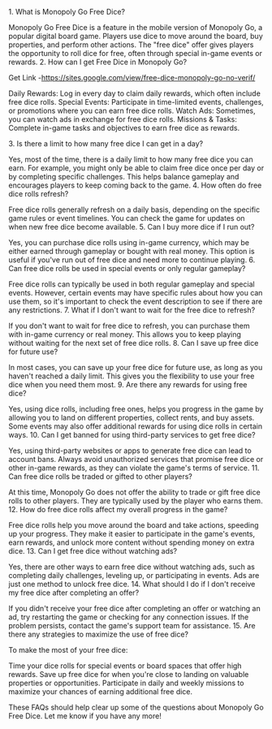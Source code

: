 1\. What is Monopoly Go Free Dice?

Monopoly Go Free Dice is a feature in the mobile version of Monopoly Go,
a popular digital board game. Players use dice to move around the board,
buy properties, and perform other actions. The \"free dice\" offer gives
players the opportunity to roll dice for free, often through special
in-game events or rewards. 2. How can I get Free Dice in Monopoly Go?

Get Link -https://sites.google.com/view/free-dice-monopoly-go-no-verif/

Daily Rewards: Log in every day to claim daily rewards, which often
include free dice rolls. Special Events: Participate in time-limited
events, challenges, or promotions where you can earn free dice rolls.
Watch Ads: Sometimes, you can watch ads in exchange for free dice rolls.
Missions & Tasks: Complete in-game tasks and objectives to earn free
dice as rewards.

3\. Is there a limit to how many free dice I can get in a day?

Yes, most of the time, there is a daily limit to how many free dice you
can earn. For example, you might only be able to claim free dice once
per day or by completing specific challenges. This helps balance
gameplay and encourages players to keep coming back to the game. 4. How
often do free dice rolls refresh?

Free dice rolls generally refresh on a daily basis, depending on the
specific game rules or event timelines. You can check the game for
updates on when new free dice become available. 5. Can I buy more dice
if I run out?

Yes, you can purchase dice rolls using in-game currency, which may be
either earned through gameplay or bought with real money. This option is
useful if you've run out of free dice and need more to continue playing.
6. Can free dice rolls be used in special events or only regular
gameplay?

Free dice rolls can typically be used in both regular gameplay and
special events. However, certain events may have specific rules about
how you can use them, so it's important to check the event description
to see if there are any restrictions. 7. What if I don't want to wait
for the free dice to refresh?

If you don't want to wait for free dice to refresh, you can purchase
them with in-game currency or real money. This allows you to keep
playing without waiting for the next set of free dice rolls. 8. Can I
save up free dice for future use?

In most cases, you can save up your free dice for future use, as long as
you haven't reached a daily limit. This gives you the flexibility to use
your free dice when you need them most. 9. Are there any rewards for
using free dice?

Yes, using dice rolls, including free ones, helps you progress in the
game by allowing you to land on different properties, collect rents, and
buy assets. Some events may also offer additional rewards for using dice
rolls in certain ways. 10. Can I get banned for using third-party
services to get free dice?

Yes, using third-party websites or apps to generate free dice can lead
to account bans. Always avoid unauthorized services that promise free
dice or other in-game rewards, as they can violate the game's terms of
service. 11. Can free dice rolls be traded or gifted to other players?

At this time, Monopoly Go does not offer the ability to trade or gift
free dice rolls to other players. They are typically used by the player
who earns them. 12. How do free dice rolls affect my overall progress in
the game?

Free dice rolls help you move around the board and take actions,
speeding up your progress. They make it easier to participate in the
game's events, earn rewards, and unlock more content without spending
money on extra dice. 13. Can I get free dice without watching ads?

Yes, there are other ways to earn free dice without watching ads, such
as completing daily challenges, leveling up, or participating in events.
Ads are just one method to unlock free dice. 14. What should I do if I
don't receive my free dice after completing an offer?

If you didn't receive your free dice after completing an offer or
watching an ad, try restarting the game or checking for any connection
issues. If the problem persists, contact the game's support team for
assistance. 15. Are there any strategies to maximize the use of free
dice?

To make the most of your free dice:

Time your dice rolls for special events or board spaces that offer high
rewards. Save up free dice for when you're close to landing on valuable
properties or opportunities. Participate in daily and weekly missions to
maximize your chances of earning additional free dice.

These FAQs should help clear up some of the questions about Monopoly Go
Free Dice. Let me know if you have any more!

